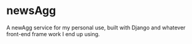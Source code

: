 # newsAgg
A newAgg service for my personal use, built with Django and whatever front-end frame work I end up using.
